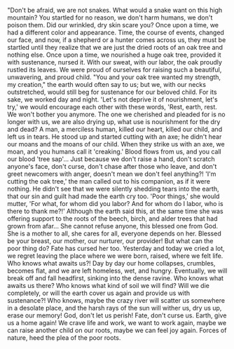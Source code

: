 "Don't be afraid, we are not snakes. What would a snake want on this high mountain? You startled for no reason, we don't harm humans, we don't poison them. Did our wrinkled, dry skin scare you? Once upon a time, we had a different color and appearance. Time, the course of events, changed our face, and now, if a shepherd or a hunter comes across us, they must be startled until they realize that we are just the dried roots of an oak tree and nothing else. Once upon a time, we nourished a huge oak tree, provided it with sustenance, nursed it. With our sweat, with our labor, the oak proudly rustled its leaves. We were proud of ourselves for raising such a beautiful, unwavering, and proud child.
"You and your oak tree wanted my strength, my creation," the earth would often say to us; but we, with our necks outstretched, would still beg for sustenance for our beloved child. For its sake, we worked day and night. 'Let's not deprive it of nourishment, let's try,' we would encourage each other with these words, 'Rest, earth, rest. We won't bother you anymore. The one we cherished and pleaded for is no longer with us, we are also drying up, what use is nourishment for the dry and dead? A man, a merciless human, killed our heart, killed our child, and left us in tears. He stood up and started cutting with an axe; he didn't hear our moans and the moans of our child. When they strike us with an axe, we moan, and you humans call it 'creaking.' Blood flows from us, and you call our blood 'tree sap'... Just because we don't raise a hand, don't scratch anyone's face, don't curse, don't chase after those who leave, and don't greet newcomers with anger, doesn't mean we don't feel anything?! 'I'm cutting the oak tree,' the man called out to his companion, as if it were nothing. He didn't see that we were silently shedding tears into the earth, that our sin and guilt had made the earth cry too. 'Poor things,' she would mutter, 'For what, for whom did you labor? And for whom do I labor, who is there to thank me?!'
Although the earth said this, at the same time she was offering support to the roots of the beech, birch, and alder trees that had grown from afar... She cannot refuse anyone, this blessed one from God. She is a mother to all, she cares for all, everyone depends on her. Blessed be your breast, our mother, our nurturer, our provider!
But what can the poor thing do? Fate has cursed her too. Yesterday and today we cried a lot, we regret leaving the place where we were born, raised, where we felt life. Who knows what awaits us?! Day by day our home collapses, crumbles, becomes flat, and we are left homeless, wet, and hungry. Eventually, we will break off and fall headfirst, sinking into the dense ravine. Who knows what awaits us there? Who knows what kind of soil we will find? Will we die completely, or will the earth cover us again and provide us with sustenance?! Who knows, maybe the crazy river will scatter us somewhere in a desolate place, and the harsh rays of the sun will wither us, dry us up, erase our memory!
God, don't let us perish! Fate, don't curse us. Earth, give us a home again! We crave life and work, we want to work again, maybe we can raise another child on our roots, maybe we can feel joy again. Forces of nature, heed the plea of the poor roots.